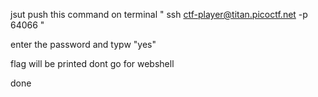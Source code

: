 jsut push this command on terminal " ssh ctf-player@titan.picoctf.net -p 64066 "

enter the password and typw "yes"

flag will be printed dont go for webshell

done
